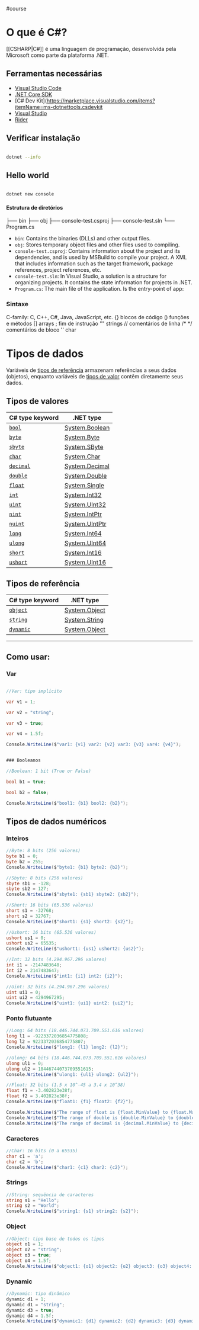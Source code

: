 #course
# O que é C#?
[[CSHARP|C#]] é uma linguagem de programação, desenvolvida pela Microsoft como parte da plataforma .NET.
## Ferramentas necessárias
- [Visual Studio Code](https://code.visualstudio.com/)
- [.NET Core SDK](https://dotnet.microsoft.com/download)
- [C# Dev Kit](https://marketplace.visualstudio.com/items?itemName=ms-dotnettools.csdevkit
- [Visual Studio](https://visualstudio.microsoft.com/pt-br/)
- [Rider](https://www.jetbrains.com/pt-br/rider/)
## Verificar instalação
```bash

dotnet --info

```
## Hello world
```bash

dotnet new console

```
#### Estrutura de diretórios
├── bin
├── obj
├── console-test.csproj
├── console-test.sln
└── Program.cs

- `bin`: Contains the binaries (DLLs) and other output files.
- `obj`: Stores temporary object files and other files used to compiling.
- `console-test.csproj`: Contains information about the project and its dependencies, and is used by MSBuild to compile your project. A XML that includes information such as the target framework, package references, project references, etc.
- `console-test.sln`: In Visual Studio, a solution is a structure for organizing projects. It contains the state information for projects in .NET.
- `Program.cs`: The main file of the application. Is the entry-point of app:
### Sintaxe
C-family: C, C++, C#, Java, JavaScript, etc.
{} blocos de código
() funções e métodos
[] arrays
; fim de instrução
"" strings
// comentários de linha
/* */ comentários de bloco
'' char
# Tipos de dados
Variáveis de [tipos de referência](https://learn.microsoft.com/en-us/dotnet/csharp/language-reference/keywords/reference-types) armazenam referências a seus dados (objetos), enquanto variáveis de [tipos de valor](https://learn.microsoft.com/en-us/dotnet/csharp/language-reference/builtin-types/value-types) contêm diretamente seus dados.

## Tipos de valores

|C# type keyword|.NET type|
|---|---|
|[`bool`](https://learn.microsoft.com/en-us/dotnet/csharp/language-reference/builtin-types/bool)|[System.Boolean](https://learn.microsoft.com/en-us/dotnet/api/system.boolean)|
|[`byte`](https://learn.microsoft.com/en-us/dotnet/csharp/language-reference/builtin-types/integral-numeric-types)|[System.Byte](https://learn.microsoft.com/en-us/dotnet/api/system.byte)|
|[`sbyte`](https://learn.microsoft.com/en-us/dotnet/csharp/language-reference/builtin-types/integral-numeric-types)|[System.SByte](https://learn.microsoft.com/en-us/dotnet/api/system.sbyte)|
|[`char`](https://learn.microsoft.com/en-us/dotnet/csharp/language-reference/builtin-types/char)|[System.Char](https://learn.microsoft.com/en-us/dotnet/api/system.char)|
|[`decimal`](https://learn.microsoft.com/en-us/dotnet/csharp/language-reference/builtin-types/floating-point-numeric-types)|[System.Decimal](https://learn.microsoft.com/en-us/dotnet/api/system.decimal)|
|[`double`](https://learn.microsoft.com/en-us/dotnet/csharp/language-reference/builtin-types/floating-point-numeric-types)|[System.Double](https://learn.microsoft.com/en-us/dotnet/api/system.double)|
|[`float`](https://learn.microsoft.com/en-us/dotnet/csharp/language-reference/builtin-types/floating-point-numeric-types)|[System.Single](https://learn.microsoft.com/en-us/dotnet/api/system.single)|
|[`int`](https://learn.microsoft.com/en-us/dotnet/csharp/language-reference/builtin-types/integral-numeric-types)|[System.Int32](https://learn.microsoft.com/en-us/dotnet/api/system.int32)|
|[`uint`](https://learn.microsoft.com/en-us/dotnet/csharp/language-reference/builtin-types/integral-numeric-types)|[System.UInt32](https://learn.microsoft.com/en-us/dotnet/api/system.uint32)|
|[`nint`](https://learn.microsoft.com/en-us/dotnet/csharp/language-reference/builtin-types/integral-numeric-types)|[System.IntPtr](https://learn.microsoft.com/en-us/dotnet/api/system.intptr)|
|[`nuint`](https://learn.microsoft.com/en-us/dotnet/csharp/language-reference/builtin-types/integral-numeric-types)|[System.UIntPtr](https://learn.microsoft.com/en-us/dotnet/api/system.uintptr)|
|[`long`](https://learn.microsoft.com/en-us/dotnet/csharp/language-reference/builtin-types/integral-numeric-types)|[System.Int64](https://learn.microsoft.com/en-us/dotnet/api/system.int64)|
|[`ulong`](https://learn.microsoft.com/en-us/dotnet/csharp/language-reference/builtin-types/integral-numeric-types)|[System.UInt64](https://learn.microsoft.com/en-us/dotnet/api/system.uint64)|
|[`short`](https://learn.microsoft.com/en-us/dotnet/csharp/language-reference/builtin-types/integral-numeric-types)|[System.Int16](https://learn.microsoft.com/en-us/dotnet/api/system.int16)|
|[`ushort`](https://learn.microsoft.com/en-us/dotnet/csharp/language-reference/builtin-types/integral-numeric-types)|[System.UInt16](https://learn.microsoft.com/en-us/dotnet/api/system.uint16)|

## Tipos de referência
|C# type keyword|.NET type|
|---|---|
|[`object`](https://learn.microsoft.com/en-us/dotnet/csharp/language-reference/builtin-types/reference-types#the-object-type)|[System.Object](https://learn.microsoft.com/en-us/dotnet/api/system.object)|
|[`string`](https://learn.microsoft.com/en-us/dotnet/csharp/language-reference/builtin-types/reference-types#the-string-type)|[System.String](https://learn.microsoft.com/en-us/dotnet/api/system.string)|
|[`dynamic`](https://learn.microsoft.com/en-us/dotnet/csharp/language-reference/builtin-types/reference-types#the-dynamic-type)|[System.Object](https://learn.microsoft.com/en-us/dotnet/api/system.object)|

___

## Como usar:
### Var
```cs

//Var: tipo implícito

var v1 = 1;

var v2 = "string";

var v3 = true;

var v4 = 1.5f;

Console.WriteLine($"var1: {v1} var2: {v2} var3: {v3} var4: {v4}");

```

```cs

### Booleanos

//Boolean: 1 bit (True or False)

bool b1 = true;

bool b2 = false;

Console.WriteLine($"bool1: {b1} bool2: {b2}");

```

## Tipos de dados numéricos
### Inteiros
```cs
//Byte: 8 bits (256 valores)
byte b1 = 0;
byte b2 = 255;
Console.WriteLine($"byte1: {b1} byte2: {b2}");

//Sbyte: 8 bits (256 valores)
sbyte sb1 = -128;
sbyte sb2 = 127;
Console.WriteLine($"sbyte1: {sb1} sbyte2: {sb2}");

//Short: 16 bits (65.536 valores)
short s1 = -32768;
short s2 = 32767;
Console.WriteLine($"short1: {s1} short2: {s2}");

//Ushort: 16 bits (65.536 valores)
ushort us1 = 0;
ushort us2 = 65535;
Console.WriteLine($"ushort1: {us1} ushort2: {us2}");

//Int: 32 bits (4.294.967.296 valores)
int i1 = -2147483648;
int i2 = 2147483647;
Console.WriteLine($"int1: {i1} int2: {i2}");

//Uint: 32 bits (4.294.967.296 valores)
uint ui1 = 0;
uint ui2 = 4294967295;
Console.WriteLine($"uint1: {ui1} uint2: {ui2}");
```

### Ponto flutuante
```cs
//Long: 64 bits (18.446.744.073.709.551.616 valores)
long l1 = -9223372036854775808;
long l2 = 9223372036854775807;
Console.WriteLine($"long1: {l1} long2: {l2}");

//Ulong: 64 bits (18.446.744.073.709.551.616 valores)
ulong ul1 = 0;
ulong ul2 = 18446744073709551615;
Console.WriteLine($"ulong1: {ul1} ulong2: {ul2}");

//Float: 32 bits (1.5 x 10^-45 a 3.4 x 10^38)
float f1 = -3.402823e38f;
float f2 = 3.402823e38f;
Console.WriteLine($"float1: {f1} float2: {f2}");

Console.WriteLine($"The range of float is {float.MinValue} to {float.MaxValue}");
Console.WriteLine($"The range of double is {double.MinValue} to {double.MaxValue}");
Console.WriteLine($"The range of decimal is {decimal.MinValue} to {decimal.MaxValue}");
```

### Caracteres
```cs
//Char: 16 bits (0 a 65535)
char c1 = 'a';
char c2 = 'b';
Console.WriteLine($"char1: {c1} char2: {c2}");
```
### Strings
```cs
//String: sequência de caracteres
string s1 = "Hello";
string s2 = "World";
Console.WriteLine($"string1: {s1} string2: {s2}");
```
### Object
```cs
//Object: tipo base de todos os tipos
object o1 = 1;
object o2 = "string";
object o3 = true;
object o4 = 1.5f;
Console.WriteLine($"object1: {o1} object2: {o2} object3: {o3} object4: {o4}");
```
### Dynamic
```cs
//Dynamic: tipo dinâmico
dynamic d1 = 1;
dynamic d1 = "string";
dynamic d3 = true;
dynamic d4 = 1.5f;
Console.WriteLine($"dynamic1: {d1} dynamic2: {d2} dynamic3: {d3} dynamic4: {d4}");
```


